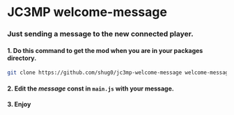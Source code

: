 # JC3MP welcome-message
### Just sending a message to the new connected player.

#### 1. Do this command to get the mod when you are in your packages directory.
```bash
git clone https://github.com/shug0/jc3mp-welcome-message welcome-message
```
#### 2. Edit the *message* const in `main.js` with your message.
#### 3. Enjoy

